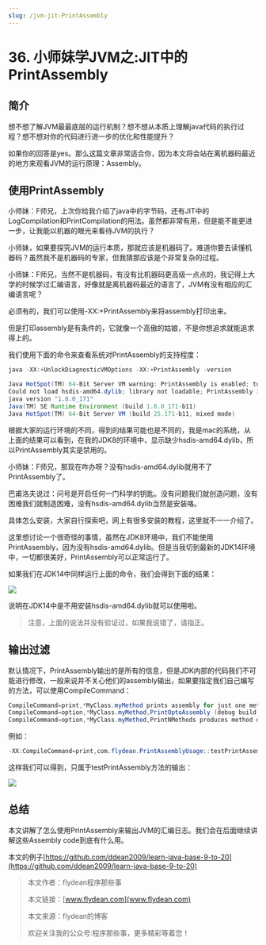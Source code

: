 ```yaml
---
slug: /jvm-jit-PrintAssembly
---
```


# 36. 小师妹学JVM之:JIT中的PrintAssembly

## 简介

想不想了解JVM最最底层的运行机制？想不想从本质上理解java代码的执行过程？想不想对你的代码进行进一步的优化和性能提升？

如果你的回答是yes。那么这篇文章非常适合你，因为本文将会站在离机器码最近的地方来观看JVM的运行原理：Assembly。

## 使用PrintAssembly

小师妹：F师兄，上次你给我介绍了java中的字节码，还有JIT中的LogCompilation和PrintCompilation的用法。虽然都非常有用，但是能不能更进一步，让我能以机器的眼光来看待JVM的执行？

小师妹，如果要探究JVM的运行本质，那就应该是机器码了。难道你要去读懂机器码？虽然我不是机器码的专家，但我猜那应该是个非常复杂的过程。

小师妹：F师兄，当然不是机器码，有没有比机器码更高级一点点的，我记得上大学的时候学过汇编语言，好像就是离机器码最近的语言了，JVM有没有相应的汇编语言呢？

必须有的，我们可以使用-XX:+PrintAssembly来将assembly打印出来。

但是打印assembly是有条件的，它就像一个高傲的姑娘，不是你想追求就能追求得上的。

我们使用下面的命令来查看系统对PrintAssembly的支持程度：

~~~java
java -XX:+UnlockDiagnosticVMOptions -XX:+PrintAssembly -version

Java HotSpot(TM) 64-Bit Server VM warning: PrintAssembly is enabled; turning on DebugNonSafepoints to gain additional output
Could not load hsdis-amd64.dylib; library not loadable; PrintAssembly is disabled
java version "1.8.0_171"
Java(TM) SE Runtime Environment (build 1.8.0_171-b11)
Java HotSpot(TM) 64-Bit Server VM (build 25.171-b11, mixed mode)
~~~

根据大家的运行环境的不同，得到的结果可能也是不同的，我是mac的系统，从上面的结果可以看到，在我的JDK8的环境中，显示缺少hsdis-amd64.dylib，所以PrintAssembly其实是禁用的。

小师妹：F师兄，那现在咋办呀？没有hsdis-amd64.dylib就用不了PrintAssembly了。

巴甫洛夫说过：问号是开启任何一门科学的钥匙。没有问题我们就创造问题，没有困难我们就制造困难，没有hsdis-amd64.dylib当然是安装咯。

具体怎么安装，大家自行探索吧，网上有很多安装的教程，这里就不一一介绍了。

这里想讨论一个很奇怪的事情，虽然在JDK8环境中，我们不能使用PrintAssembly，因为没有hsdis-amd64.dylib。但是当我切到最新的JDK14环境中，一切都很美好，PrintAssembly可以正常运行了。

如果我们在JDK14中同样运行上面的命令，我们会得到下面的结果：

![](https://img-blog.csdnimg.cn/20200530193157627.png?x-oss-process=image/watermark,type_ZmFuZ3poZW5naGVpdGk,shadow_0,text_aHR0cDovL3d3dy5mbHlkZWFuLmNvbQ==,size_35,color_8F8F8F,t_70)

说明在JDK14中是不用安装hsdis-amd64.dylib就可以使用啦。

> 注意，上面的说法并没有验证过，如果我说错了，请指正。

## 输出过滤

默认情况下，PrintAssembly输出的是所有的信息，但是JDK内部的代码我们不可能进行修改，一般来说并不关心他们的assembly输出，如果要指定我们自己编写的方法，可以使用CompileCommand：

~~~java
CompileCommand=print,*MyClass.myMethod prints assembly for just one method
CompileCommand=option,*MyClass.myMethod,PrintOptoAssembly (debug build only) produces the old print command output
CompileCommand=option,*MyClass.myMethod,PrintNMethods produces method dumps
~~~

例如：

~~~java
-XX:CompileCommand=print,com.flydean.PrintAssemblyUsage::testPrintAssembly
~~~

这样我们可以得到，只属于testPrintAssembly方法的输出：

![](https://img-blog.csdnimg.cn/20200530194133803.png?x-oss-process=image/watermark,type_ZmFuZ3poZW5naGVpdGk,shadow_0,text_aHR0cDovL3d3dy5mbHlkZWFuLmNvbQ==,size_35,color_8F8F8F,t_70)


## 总结

本文讲解了怎么使用PrintAssembly来输出JVM的汇编日志。我们会在后面继续讲解这些Assembly code到底有什么用。

本文的例子[https://github.com/ddean2009/learn-java-base-9-to-20](https://github.com/ddean2009/learn-java-base-9-to-20)

> 本文作者：flydean程序那些事
> 
> 本文链接：[www.flydean.com](www.flydean.com)
> 
> 本文来源：flydean的博客
> 
> 欢迎关注我的公众号:程序那些事，更多精彩等着您！





